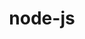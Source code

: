 ---
title: "node-js"
layout: cache
categories: [package, develop-2025-02-02]
meta: {"versions": ["22.11.0"], "compilers": ["gcc@=10.5.0", "gcc@=11.1.0", "gcc@=11.4.0", "gcc@=13.3.0", "oneapi@=2024.2.1"], "oss": ["centos7", "rhel8", "ubuntu20.04", "ubuntu22.04"], "platforms": ["linux"], "targets": ["aarch64", "neoverse_v2", "x86_64_v3"], "stacks": ["data-vis-sdk", "developer-tools-aarch64-linux-gnu", "developer-tools-x86_64_v3-linux-gnu", "e4s", "e4s-neoverse-v2", "e4s-oneapi", "root"], "num_specs": 12, "num_specs_by_stack": {"developer-tools-x86_64_v3-linux-gnu": 1, "root": 12, "developer-tools-aarch64-linux-gnu": 1, "data-vis-sdk": 1, "e4s-neoverse-v2": 2, "e4s": 3, "e4s-oneapi": 4}}
spec_details: [{"hash": "ia6yvtkdhibfn2cigopok7tvmuv5gokb", "compiler": "gcc@=10.5.0", "versions": ["22.11.0"], "os": "centos7", "platform": "linux", "target": "x86_64_v3", "variants": ["build_system=generic", "~debug", "~doc", "~icu4c", "+openssl", "patches=0208d3a", "+zlib"], "stacks": ["developer-tools-x86_64_v3-linux-gnu", "root"], "size": "-", "tarball": "https://binaries.spack.io/develop-2025-02-02/build_cache/linux-centos7-x86_64_v3/gcc-10.5.0/node-js-22.11.0/linux-centos7-x86_64_v3-gcc-10.5.0-node-js-22.11.0-ia6yvtkdhibfn2cigopok7tvmuv5gokb.spack"}, {"hash": "jihjycdqkwib26aoz34mdu4yb3twdnfj", "compiler": "gcc@=13.3.0", "versions": ["22.11.0"], "os": "rhel8", "platform": "linux", "target": "aarch64", "variants": ["build_system=generic", "~debug", "~doc", "~icu4c", "+openssl", "+zlib"], "stacks": ["root", "developer-tools-aarch64-linux-gnu"], "size": "-", "tarball": "https://binaries.spack.io/develop-2025-02-02/build_cache/linux-rhel8-aarch64/gcc-13.3.0/node-js-22.11.0/linux-rhel8-aarch64-gcc-13.3.0-node-js-22.11.0-jihjycdqkwib26aoz34mdu4yb3twdnfj.spack"}, {"hash": "eg4m5tm4kdmyhjpvt2ypde2hjest7t5d", "compiler": "gcc@=11.1.0", "versions": ["22.11.0"], "os": "ubuntu20.04", "platform": "linux", "target": "x86_64_v3", "variants": ["build_system=generic", "~debug", "~doc", "~icu4c", "+openssl", "+zlib"], "stacks": ["root", "data-vis-sdk"], "size": "-", "tarball": "https://binaries.spack.io/develop-2025-02-02/build_cache/linux-ubuntu20.04-x86_64_v3/gcc-11.1.0/node-js-22.11.0/linux-ubuntu20.04-x86_64_v3-gcc-11.1.0-node-js-22.11.0-eg4m5tm4kdmyhjpvt2ypde2hjest7t5d.spack"}, {"hash": "fhjswwtmdjt2hpkifkpegd2myxxcprup", "compiler": "gcc@=11.4.0", "versions": ["22.11.0"], "os": "ubuntu22.04", "platform": "linux", "target": "neoverse_v2", "variants": ["build_system=generic", "~debug", "~doc", "~icu4c", "+openssl", "+zlib"], "stacks": ["root", "e4s-neoverse-v2"], "size": "-", "tarball": "https://binaries.spack.io/develop-2025-02-02/build_cache/linux-ubuntu22.04-neoverse_v2/gcc-11.4.0/node-js-22.11.0/linux-ubuntu22.04-neoverse_v2-gcc-11.4.0-node-js-22.11.0-fhjswwtmdjt2hpkifkpegd2myxxcprup.spack"}, {"hash": "k2mc4pf73caq4yghpijj7pbpm2kcy6xn", "compiler": "gcc@=11.4.0", "versions": ["22.11.0"], "os": "ubuntu22.04", "platform": "linux", "target": "neoverse_v2", "variants": ["build_system=generic", "~debug", "~doc", "~icu4c", "+openssl", "+zlib"], "stacks": ["root", "e4s-neoverse-v2"], "size": "-", "tarball": "https://binaries.spack.io/develop-2025-02-02/build_cache/linux-ubuntu22.04-neoverse_v2/gcc-11.4.0/node-js-22.11.0/linux-ubuntu22.04-neoverse_v2-gcc-11.4.0-node-js-22.11.0-k2mc4pf73caq4yghpijj7pbpm2kcy6xn.spack"}, {"hash": "q4g6ndzyywtjpk6trconsz3yywh2f5jf", "compiler": "gcc@=11.4.0", "versions": ["22.11.0"], "os": "ubuntu22.04", "platform": "linux", "target": "x86_64_v3", "variants": ["build_system=generic", "~debug", "~doc", "~icu4c", "+openssl", "+zlib"], "stacks": ["e4s", "root"], "size": "-", "tarball": "https://binaries.spack.io/develop-2025-02-02/build_cache/linux-ubuntu22.04-x86_64_v3/gcc-11.4.0/node-js-22.11.0/linux-ubuntu22.04-x86_64_v3-gcc-11.4.0-node-js-22.11.0-q4g6ndzyywtjpk6trconsz3yywh2f5jf.spack"}, {"hash": "df5qpfzwvzx2xsc3rs3aizinvlw2deph", "compiler": "gcc@=11.4.0", "versions": ["22.11.0"], "os": "ubuntu22.04", "platform": "linux", "target": "x86_64_v3", "variants": ["build_system=generic", "~debug", "~doc", "~icu4c", "+openssl", "+zlib"], "stacks": ["e4s", "root"], "size": "-", "tarball": "https://binaries.spack.io/develop-2025-02-02/build_cache/linux-ubuntu22.04-x86_64_v3/gcc-11.4.0/node-js-22.11.0/linux-ubuntu22.04-x86_64_v3-gcc-11.4.0-node-js-22.11.0-df5qpfzwvzx2xsc3rs3aizinvlw2deph.spack"}, {"hash": "ub2mstkeojr2rt3tev2jf6akli5hrstk", "compiler": "gcc@=11.4.0", "versions": ["22.11.0"], "os": "ubuntu22.04", "platform": "linux", "target": "x86_64_v3", "variants": ["build_system=generic", "~debug", "~doc", "~icu4c", "+openssl", "+zlib"], "stacks": ["e4s", "root"], "size": "-", "tarball": "https://binaries.spack.io/develop-2025-02-02/build_cache/linux-ubuntu22.04-x86_64_v3/gcc-11.4.0/node-js-22.11.0/linux-ubuntu22.04-x86_64_v3-gcc-11.4.0-node-js-22.11.0-ub2mstkeojr2rt3tev2jf6akli5hrstk.spack"}, {"hash": "s5a73seyjirhljkxhmlllwxlra5rxue7", "compiler": "oneapi@=2024.2.1", "versions": ["22.11.0"], "os": "ubuntu22.04", "platform": "linux", "target": "x86_64_v3", "variants": ["build_system=generic", "~debug", "~doc", "~icu4c", "+openssl", "+zlib"], "stacks": ["root", "e4s-oneapi"], "size": "-", "tarball": "https://binaries.spack.io/develop-2025-02-02/build_cache/linux-ubuntu22.04-x86_64_v3/oneapi-2024.2.1/node-js-22.11.0/linux-ubuntu22.04-x86_64_v3-oneapi-2024.2.1-node-js-22.11.0-s5a73seyjirhljkxhmlllwxlra5rxue7.spack"}, {"hash": "d4jxnsgxntk4tjx4b7fmq2dfzgbsuqan", "compiler": "oneapi@=2024.2.1", "versions": ["22.11.0"], "os": "ubuntu22.04", "platform": "linux", "target": "x86_64_v3", "variants": ["build_system=generic", "~debug", "~doc", "~icu4c", "+openssl", "+zlib"], "stacks": ["root", "e4s-oneapi"], "size": "-", "tarball": "https://binaries.spack.io/develop-2025-02-02/build_cache/linux-ubuntu22.04-x86_64_v3/oneapi-2024.2.1/node-js-22.11.0/linux-ubuntu22.04-x86_64_v3-oneapi-2024.2.1-node-js-22.11.0-d4jxnsgxntk4tjx4b7fmq2dfzgbsuqan.spack"}, {"hash": "anonyf5rf5umnx2o7673zslw623ovpqy", "compiler": "oneapi@=2024.2.1", "versions": ["22.11.0"], "os": "ubuntu22.04", "platform": "linux", "target": "x86_64_v3", "variants": ["build_system=generic", "~debug", "~doc", "~icu4c", "+openssl", "+zlib"], "stacks": ["root", "e4s-oneapi"], "size": "-", "tarball": "https://binaries.spack.io/develop-2025-02-02/build_cache/linux-ubuntu22.04-x86_64_v3/oneapi-2024.2.1/node-js-22.11.0/linux-ubuntu22.04-x86_64_v3-oneapi-2024.2.1-node-js-22.11.0-anonyf5rf5umnx2o7673zslw623ovpqy.spack"}, {"hash": "xxojl2lu2t6r4upxou3kk22jzjwkj7dq", "compiler": "oneapi@=2024.2.1", "versions": ["22.11.0"], "os": "ubuntu22.04", "platform": "linux", "target": "x86_64_v3", "variants": ["build_system=generic", "~debug", "~doc", "~icu4c", "+openssl", "+zlib"], "stacks": ["root", "e4s-oneapi"], "size": "-", "tarball": "https://binaries.spack.io/develop-2025-02-02/build_cache/linux-ubuntu22.04-x86_64_v3/oneapi-2024.2.1/node-js-22.11.0/linux-ubuntu22.04-x86_64_v3-oneapi-2024.2.1-node-js-22.11.0-xxojl2lu2t6r4upxou3kk22jzjwkj7dq.spack"}]
---